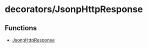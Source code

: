# decorators/JsonpHttpResponse

## Functions

- [JsonpHttpResponse](functions/JsonpHttpResponse.md)
